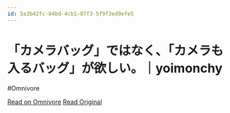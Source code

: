 ```yaml
---
id: 5a3b42fc-84bd-4cb1-87f3-5f9f3ed9efe5
---
```


# 「カメラバッグ」ではなく、「カメラも入るバッグ」が欲しい。｜yoimonchy
#Omnivore

[Read on Omnivore](https://omnivore.app/me/yoimonchy-1910f715bd0)
[Read Original](https://note.com/yoimonchy/n/n15bc090f7148)

